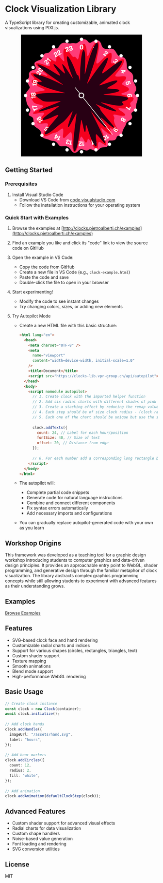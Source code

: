 # Clock Visualization Library

A TypeScript library for creating customizable, animated clock visualizations using PIXI.js.

<div align="center">
  <img src="example.png" width="400" alt="Example Clock Visualization">
</div>

## Getting Started

### Prerequisites

1. Install Visual Studio Code
   - Download VS Code from [code.visualstudio.com](https://code.visualstudio.com)
   - Follow the installation instructions for your operating system

### Quick Start with Examples

1. Browse the examples at [http://clocks.pietroalberti.ch/examples](http://clocks.pietroalberti.ch/examples)
2. Find an example you like and click its "code" link to view the source code on GitHub
3. Open the example in VS Code:

   - Copy the code from GitHub
   - Create a new file in VS Code (e.g., `clock-example.html`)
   - Paste the code and save
   - Double-click the file to open in your browser

4. Start experimenting!

   - Modify the code to see instant changes
   - Try changing colors, sizes, or adding new elements

5. Try Autopilot Mode

   - Create a new HTML file with this basic structure:

     ```html
     <html lang="en">
       <head>
         <meta charset="UTF-8" />
         <meta
           name="viewport"
           content="width=device-width, initial-scale=1.0"
         />
         <title>Document</title>
         <script src="https://clocks-lib.vpr-group.ch/api/autopilot"></script>
       </head>
       <body>
         <script nomodule autopilot>
           // 1. Create clock with the imported helper function
           // 2. Add six radial charts with different shades of pink and with noise value remapped from half of the clock radius and to the clock radius - 40.
           // 3. Create a stacking effect by reducing the remap values for each chart in order for them to become smaller and smaller
           // 4. Each step should be of size clock radius - (clock radius / six * step index)
           // 5. Each one of the chart should be unique but use the same noise values (but remapped as explained in step 3 to create a stacking effect)

           clock.addTexts({
             count: 24, // Label for each hour/position
             fontSize: 40, // Size of text
             offset: 20, // Distance from edge
           });

           // 6. For each number add a corresponding long rectangle beneath it. the rectangles and the numbers should not overlapp
         </script>
       </body>
     </html>
     ```

   - The autopilot will:
     - Complete partial code snippets
     - Generate code for natural language instructions
     - Combine and connect different components
     - Fix syntax errors automatically
     - Add necessary imports and configurations
   - You can gradually replace autopilot-generated code with your own as you learn

## Workshop Origins

This framework was developed as a teaching tool for a graphic design workshop introducing students to computer graphics and data-driven design principles. It provides an approachable entry point to WebGL, shader programming, and generative design through the familiar metaphor of clock visualization. The library abstracts complex graphics programming concepts while still allowing students to experiment with advanced features as their understanding grows.

## Examples

[Browse Examples](http://clocks.pietroalberti.ch/examples)

## Features

- SVG-based clock face and hand rendering
- Customizable radial charts and indices
- Support for various shapes (circles, rectangles, triangles, text)
- Custom shader support
- Texture mapping
- Smooth animations
- Blend mode support
- High-performance WebGL rendering

## Basic Usage

```typescript
// Create clock instance
const clock = new Clock(container);
await clock.initialize();

// Add clock hands
clock.addHandle({
  imageUrl: "/assets/hand.svg",
  label: "hours",
});

// Add hour markers
clock.addCircles({
  count: 12,
  radius: 2,
  fill: "white",
});

// Add animation
clock.addAnimation(defaultClockStep(clock));
```

## Advanced Features

- Custom shader support for advanced visual effects
- Radial charts for data visualization
- Custom shape handlers
- Noise-based value generation
- Font loading and rendering
- SVG conversion utilities

## License

MIT
